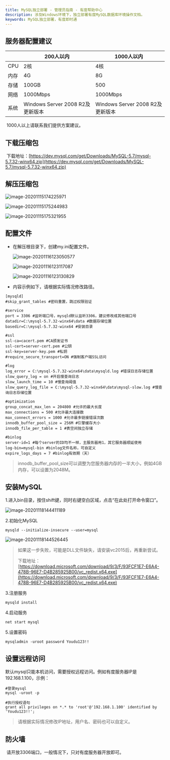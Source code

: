 ```yaml
---
title: MySQL独立部署 - 管理员指南 - 有度帮助中心
description: 涉及Windows环境下，独立部署有度MySQL数据库环境操作文档。
keywords: MySQL独立部署，有度即时通
---
```


## 服务器配置建议

|      | 200人以内                        | 1000人以内                       |
| ---- | -------------------------------- | -------------------------------- |
| CPU  | 2核                              | 4核                              |
| 内存 | 4G                               | 8G                               |
| 存储 | 100GB                            | 500                              |
| 网络 | 1000Mbps                         | 1000Mbps                         |
| 系统 | Windows Server 2008 R2及更新版本 | Windows Server 2008 R2及更新版本 |

​		1000人以上请联系我们提供方案建议。

## 下载压缩包

​		下载地址：[https://dev.mysql.com/get/Downloads/MySQL-5.7/mysql-5.7.32-winx64.zip](https://dev.mysql.com/get/Downloads/MySQL-5.7/mysql-5.7.32-winx64.zip)

## 解压压缩包

![image-20201115174225971](res/a01_00009/image-20201115174225971.png)

![image-20201115175244983](res/a01_00009/image-20201115175244983.png)

![image-20201115175321955](res/a01_00009/image-20201115175321955.png)



## 配置文件

- 在解压根目录下，创建my.ini配置文件。

  ![image-20201116123050577](res/a01_00009/image-20201116123050577.png)

  ![image-20201116123117087](res/a01_00009/image-20201116123117087.png)

  ![image-20201116123130829](res/a01_00009/image-20201116123130829.png)

- 内容示例如下，请根据实际情况修改路径。

```
[mysqld]
#skip_grant_tables #密码重置，跳过权限验证

#service
port = 3306 #监听端口号，mysqld默认监听3306，建议修改成其他端口号
datadir=C:\mysql-5.7.32-winx64\data #数据存储位置
basedir=C:\mysql-5.7.32-winx64 #安装目录

#ssl
ssl-ca=cacert.pem #CA颁发证书
ssl-cert=server-cert.pem #公钥
ssl-key=server-key.pem #私钥
#require_secure_transport=ON #强制客户端SSL访问

#log
log_error = C:\mysql-5.7.32-winx64\data\mysqld.log #错误日志存储位置
slow_query_log = on #开启慢查询日志
slow_launch_time = 10 #慢查询阈值
slow_query_log_file = C:\mysql-5.7.32-winx64\data\mysql-slow.log #慢查询日志存储位置

#optimization
group_concat_max_len = 204800 #允许的最大长度
max_connections = 500 #允许最大连接数
max_connect_errors = 1000 #允许最多链接错误次数
innodb_buffer_pool_size = 256M #引擎缓存大小
innodb_file_per_table = 1 #表空间独立存储

#binlog
server-id=1 #每个server的ID均不一样，主服务器用1，其它服务器顺延使用
log-bin=mysql-bin #binlog文件名称，可自定义
expire_logs_days = 7 #binlog有效期（天）
```

>innodb_buffer_pool_size可以调整为您服务器内存的一半大小，例如4GB内存，可以设置为2048M。

## 安装MySQL

1.进入bin目录，按住shift键，同时右键空白区域，点击“在此处打开命令窗口”。

![image-20201118144411189](res/a01_00009/image-20201118144411189.png)

2.初始化MySQL

```
mysqld --initialize-insecure --user=mysql
```

![image-20201118144526445](res/a01_00009/image-20201118144526445.png)

> 如果这一步失败，可能是DLL文件缺失，请安装vc2015后，再重新尝试。
>
> 下载地址：[https://download.microsoft.com/download/9/3/F/93FCF1E7-E6A4-478B-96E7-D4B285925B00/vc_redist.x64.exe](https://download.microsoft.com/download/9/3/F/93FCF1E7-E6A4-478B-96E7-D4B285925B00/vc_redist.x64.exe)

3.注册服务

```
mysqld install
```

4.启动服务

```
net start mysql
```

5.设置密码

```
mysqladmin -uroot password Youdu123!!
```

## 设置远程访问

​		默认mysql只能本机访问，需要授权远程访问。例如有度服务器IP是192.168.1.100，示例：

```
#登录mysql
mysql -uroot -p

#执行授权语句
grant all privileges on *.* to 'root'@'192.168.1.100' identified by 'Youdu123!!';
```

> 请根据实际情况修改IP地址，用户名、密码也可以自定义。

## 防火墙

​		请开放3306端口，一般情况下，只对有度服务器开放即可。